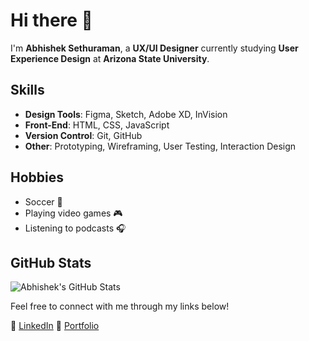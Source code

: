 # Hi there 👋

I'm **Abhishek Sethuraman**, a **UX/UI Designer** currently studying **User Experience Design** at **Arizona State University**.


## Skills
- **Design Tools**: Figma, Sketch, Adobe XD, InVision
- **Front-End**: HTML, CSS, JavaScript
- **Version Control**: Git, GitHub
- **Other**: Prototyping, Wireframing, User Testing, Interaction Design

## Hobbies
- Soccer 🏀
- Playing video games 🎮
- Listening to podcasts 🎧

## GitHub Stats
![Abhishek's GitHub Stats](https://github-readme-stats.vercel.app/api?username=asethu11&count_private=true&show_icons=true&hide_title=true&hide=prs&theme=dark)

Feel free to connect with me through my links below!

🔗 [LinkedIn]([https://www.linkedin.com/in/your-linkedin-profile](https://www.linkedin.com/in/abhishekramans/))  
🔗 [Portfolio]([https://your-portfolio-link.com](https://abshk.myportfolio.com))  

